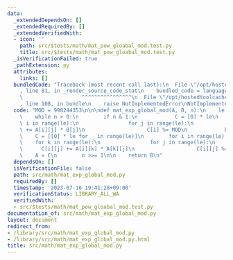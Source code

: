 ```yaml
---
data:
  _extendedDependsOn: []
  _extendedRequiredBy: []
  _extendedVerifiedWith:
  - icon: ''
    path: src/$tests/math/mat_pow_gloabal_mod.test.py
    title: src/$tests/math/mat_pow_gloabal_mod.test.py
  _isVerificationFailed: true
  _pathExtension: py
  attributes:
    links: []
  bundledCode: "Traceback (most recent call last):\n  File \"/opt/hostedtoolcache/Python/3.11.4/x64/lib/python3.11/site-packages/onlinejudge_verify/documentation/build.py\"\
    , line 81, in _render_source_code_stat\n    bundled_code = language.bundle(\n\
    \                   ^^^^^^^^^^^^^^^^\n  File \"/opt/hostedtoolcache/Python/3.11.4/x64/lib/python3.11/site-packages/onlinejudge_verify/languages/python.py\"\
    , line 108, in bundle\n    raise NotImplementedError\nNotImplementedError\n"
  code: "MOD = 998244353\n\n\ndef mat_exp_global_mod(A, B, n):\n    le = len(A)\n\
    \    while n > 0:\n        if n & 1:\n            C = [0] * le\n            for\
    \ i in range(le):\n                for j in range(le):\n                    C[i]\
    \ += A[i][j] * B[j]\n                    C[i] %= MOD\n            B = C\n    \
    \    C = [[0] * le for _ in range(le)]\n        for i in range(le):\n        \
    \    for k in range(le):\n                for j in range(le):\n              \
    \      C[i][j] += A[i][k] * A[k][j]\n                    C[i][j] %= MOD\n    \
    \    A = C\n        n >>= 1\n\n    return B\n"
  dependsOn: []
  isVerificationFile: false
  path: src/math/mat_exp_global_mod.py
  requiredBy: []
  timestamp: '2023-07-16 19:41:28+09:00'
  verificationStatus: LIBRARY_ALL_WA
  verifiedWith:
  - src/$tests/math/mat_pow_gloabal_mod.test.py
documentation_of: src/math/mat_exp_global_mod.py
layout: document
redirect_from:
- /library/src/math/mat_exp_global_mod.py
- /library/src/math/mat_exp_global_mod.py.html
title: src/math/mat_exp_global_mod.py
---
```

